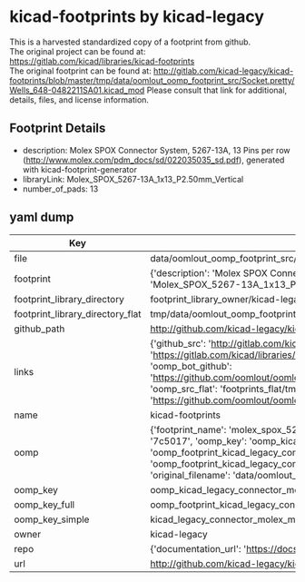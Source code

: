 # kicad-footprints by kicad-legacy  
This is a harvested standardized copy of a footprint from github.  
The original project can be found at:  
https://gitlab.com/kicad/libraries/kicad-footprints  
The original footprint can be found at:
http://gitlab.com/kicad-legacy/kicad-footprints/blob/master/tmp/data/oomlout_oomp_footprint_src/Socket.pretty/Wells_648-0482211SA01.kicad_mod
Please consult that link for additional, details, files, and license information.  
## Footprint Details
* description: Molex SPOX Connector System, 5267-13A, 13 Pins per row (http://www.molex.com/pdm_docs/sd/022035035_sd.pdf), generated with kicad-footprint-generator  
* libraryLink: Molex_SPOX_5267-13A_1x13_P2.50mm_Vertical  
* number_of_pads: 13  
## yaml dump  
| Key | Value |  
| --- | --- |  
| file | data/oomlout_oomp_footprint_src/kicad-footprints/Connector_Molex.pretty/Molex_SPOX_5267-13A_1x13_P2.50mm_Vertical.kicad_mod |  
| footprint | {'description': 'Molex SPOX Connector System, 5267-13A, 13 Pins per row (http://www.molex.com/pdm_docs/sd/022035035_sd.pdf), generated with kicad-footprint-generator', 'libraryLink': 'Molex_SPOX_5267-13A_1x13_P2.50mm_Vertical', 'number_of_pads': 13} |  
| footprint_library_directory | footprint_library_owner/kicad-legacy_kicad-footprints |  
| footprint_library_directory_flat | tmp/data/oomlout_oomp_footprint_src/footprints_flat/kicad_legacy_connector_molex_molex_spox_5267_13a_1x13_p2_50mm_vertical/working |  
| github_path | http://github.com/kicad-legacy/kicad-footprints/blob/master/tmp/data/oomlout_oomp_footprint_src/Connector_Molex.pretty/Molex_SPOX_5267-13A_1x13_P2.50mm_Vertical.kicad_mod |  
| links | {'github_src': 'http://gitlab.com/kicad-legacy/kicad-footprints/blob/master/tmp/data/oomlout_oomp_footprint_src/Socket.pretty/Wells_648-0482211SA01.kicad_mod', 'github_src_repo': 'https://gitlab.com/kicad/libraries/kicad-footprints', 'oomp_bot': 'tmp/data/oomlout_oomp_footprint_src/footprints/kicad_legacy_connector_molex_molex_spox_5267_13a_1x13_p2_50mm_vertical/working', 'oomp_bot_github': 'https://github.com/oomlout/oomlout_oomp_footprint_bot/tree/main/tmp/data/oomlout_oomp_footprint_src/footprints/kicad_legacy_connector_molex_molex_spox_5267_13a_1x13_p2_50mm_vertical/working', 'oomp_src_flat': 'footprints_flat/tmp/data/oomlout_oomp_footprint_src/footprints_flat/kicad_legacy_connector_molex_molex_spox_5267_13a_1x13_p2_50mm_vertical/working', 'oomp_src_flat_github': 'https://github.com/oomlout/oomlout_oomp_footprint_src/tree/main/tmp/data/oomlout_oomp_footprint_src/footprints_flat/kicad_legacy_connector_molex_molex_spox_5267_13a_1x13_p2_50mm_vertical/working'} |  
| name | kicad-footprints |  
| oomp | {'footprint_name': 'molex_spox_5267_13a_1x13_p2_50mm_vertical', 'library_name': 'connector_molex', 'md5': '7c50177acf2c327b3ec99f57a0ca6c30', 'md5_10': '7c50177acf', 'md5_5': '7c501', 'md5_6': '7c5017', 'oomp_key': 'oomp_kicad_legacy_connector_molex_molex_spox_5267_13a_1x13_p2_50mm_vertical', 'oomp_key_extra': 'oomp_footprint_kicad_legacy_connector_molex_molex_spox_5267_13a_1x13_p2_50mm_vertical', 'oomp_key_full': 'oomp_footprint_kicad_legacy_connector_molex_molex_spox_5267_13a_1x13_p2_50mm_vertical_7c5017', 'oomp_key_simple': 'kicad_legacy_connector_molex_molex_spox_5267_13a_1x13_p2_50mm_vertical', 'original_filename': 'data/oomlout_oomp_footprint_src/kicad-footprints/Connector_Molex.pretty/Molex_SPOX_5267-13A_1x13_P2.50mm_Vertical.kicad_mod', 'owner_name': 'kicad_legacy'} |  
| oomp_key | oomp_kicad_legacy_connector_molex_molex_spox_5267_13a_1x13_p2_50mm_vertical |  
| oomp_key_full | oomp_footprint_kicad_legacy_connector_molex_molex_spox_5267_13a_1x13_p2_50mm_vertical |  
| oomp_key_simple | kicad_legacy_connector_molex_molex_spox_5267_13a_1x13_p2_50mm_vertical |  
| owner | kicad-legacy |  
| repo | {'documentation_url': 'https://docs.github.com/rest/repos/repos#get-a-repository', 'message': 'Not Found'} |  
| url | http://github.com/kicad-legacy/kicad-footprints |  

